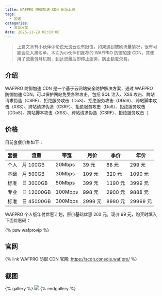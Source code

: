 ```yaml
---
title: WAFPRO 防御加速 CDN 新版上线
tags:
  - 加速
categories:
  - 资源分享
date: 2025-11-29 00:00:00
---
```


> 上篇文章有小伙伴评论说无畏云没有限值，如果遇到被刷流量情况，很有可能会进入黑名单。本次为小伙伴们推荐的 WAFPRO 防御加速 CDN，其使用了流量包月机制，到达流量后即停止服务，防止额度欠费。

<!-- more -->

## 介绍

WAFPRO 防御加速 CDN 是一个基于云网站安全防护解决方案，通过 WAFPRO 防御加速 CDN，可以保护网站免受各种攻击，包括 SQL 注入、XSS 攻击、跨站请求伪造（CSRF）、拒绝服务攻击（DoS）、拒绝服务攻击（DDoS）、跨站脚本攻击（XSS）、跨站请求伪造（CSRF）、拒绝服务攻击（DoS）、拒绝服务攻击（DDoS）、跨站脚本攻击（XSS）、跨站请求伪造（CSRF）、拒绝服务攻击（

## 价格

目前套餐价格如下：

| 套餐 | 流量 | 带宽 | 月价 | 季价 | 年价 |
| - | - | - | - | - | - |
| 个人 | 月 100GB | 20Mbps | 39 元 | 88 元 | 299 元 |
| 基础 | 月 500GB | 30Mbps | 109 元 | 320 元 | 1090 元 |
| 标准 | 日 3000GB | 50Mbps | 399 元 | 1190 元 | 3999 元 |
| 专业 | 日 12000GB | 100Mbps | 998 元 | 2900 元 | 9888 元 |
| 标准 | 日 45000GB | 300Mbps | 2999 元 | 8990 元 | 29999 元 |

WAFPRO 个人版年付优惠计划，原价基础优惠 200 元，现价 99 元，购买时填入下面优惠码：

{% psw wafprovip %}

## 官网

{% link WAFPRO 防御 CDN 官网::https://scdn.console.waf.pro/ %}

## 截图

{% gallery %}
![](https://cdn.dusays.com/2024/11/773-1.jpg)
{% endgallery %}